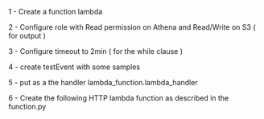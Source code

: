 1 - Create a function lambda

2 - Configure role with Read permission on Athena and Read/Write on S3 ( for output )

3 - Configure timeout to 2min ( for the while clause )

4 - create testEvent with some samples

5 - put as a the handler lambda_function.lambda_handler

6 - Create the following HTTP lambda function as described in the function.py

